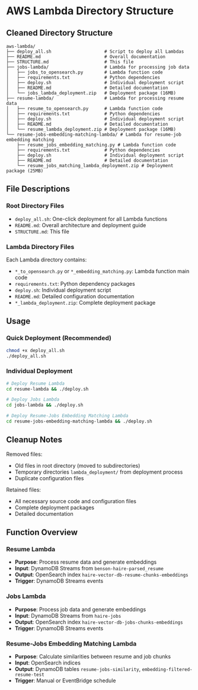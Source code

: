# AWS Lambda Directory Structure

## Cleaned Directory Structure

```
aws-lambda/
├── deploy_all.sh                    # Script to deploy all Lambdas
├── README.md                        # Overall documentation
├── STRUCTURE.md                     # This file
├── jobs-lambda/                     # Lambda for processing job data
│   ├── jobs_to_opensearch.py        # Lambda function code
│   ├── requirements.txt             # Python dependencies
│   ├── deploy.sh                    # Individual deployment script
│   ├── README.md                    # Detailed documentation
│   └── jobs_lambda_deployment.zip   # Deployment package (16MB)
├── resume-lambda/                   # Lambda for processing resume data
│   ├── resume_to_opensearch.py      # Lambda function code
│   ├── requirements.txt             # Python dependencies
│   ├── deploy.sh                    # Individual deployment script
│   ├── README.md                    # Detailed documentation
│   └── resume_lambda_deployment.zip # Deployment package (16MB)
└── resume-jobs-embedding-matching-lambda/ # Lambda for resume-job embedding matching
    ├── resume_jobs_embedding_matching.py # Lambda function code
    ├── requirements.txt             # Python dependencies
    ├── deploy.sh                    # Individual deployment script
    ├── README.md                    # Detailed documentation
    └── resume_jobs_matching_lambda_deployment.zip # Deployment package (25MB)
```

## File Descriptions

### Root Directory Files
- `deploy_all.sh`: One-click deployment for all Lambda functions
- `README.md`: Overall architecture and deployment guide
- `STRUCTURE.md`: This file

### Lambda Directory Files
Each Lambda directory contains:
- `*_to_opensearch.py` or `*_embedding_matching.py`: Lambda function main code
- `requirements.txt`: Python dependency packages
- `deploy.sh`: Individual deployment script
- `README.md`: Detailed configuration documentation
- `*_lambda_deployment.zip`: Complete deployment package

## Usage

### Quick Deployment (Recommended)
```bash
chmod +x deploy_all.sh
./deploy_all.sh
```

### Individual Deployment
```bash
# Deploy Resume Lambda
cd resume-lambda && ./deploy.sh

# Deploy Jobs Lambda
cd jobs-lambda && ./deploy.sh

# Deploy Resume-Jobs Embedding Matching Lambda
cd resume-jobs-embedding-matching-lambda && ./deploy.sh
```

## Cleanup Notes

Removed files:
- Old files in root directory (moved to subdirectories)
- Temporary directories `lambda_deployment/` from deployment process
- Duplicate configuration files

Retained files:
- All necessary source code and configuration files
- Complete deployment packages
- Detailed documentation

## Function Overview

### Resume Lambda
- **Purpose**: Process resume data and generate embeddings
- **Input**: DynamoDB Streams from `benson-haire-parsed_resume`
- **Output**: OpenSearch index `haire-vector-db-resume-chunks-embeddings`
- **Trigger**: DynamoDB Streams events

### Jobs Lambda
- **Purpose**: Process job data and generate embeddings
- **Input**: DynamoDB Streams from `haire-jobs`
- **Output**: OpenSearch index `haire-vector-db-jobs-chunks-embeddings`
- **Trigger**: DynamoDB Streams events

### Resume-Jobs Embedding Matching Lambda
- **Purpose**: Calculate similarities between resume and job chunks
- **Input**: OpenSearch indices
- **Output**: DynamoDB tables `resume-jobs-similarity`, `embedding-filtered-resume-test`
- **Trigger**: Manual or EventBridge schedule
